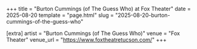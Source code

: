 +++
title = "Burton Cummings (of The Guess Who) at Fox Theater"
date = 2025-08-20
template = "page.html"
slug = "2025-08-20-burton-cummings-of-the-guess-who"

[extra]
artist = "Burton Cummings (of The Guess Who)"
venue = "Fox Theater"
venue_url = "https://www.foxtheatretucson.com/"
+++

